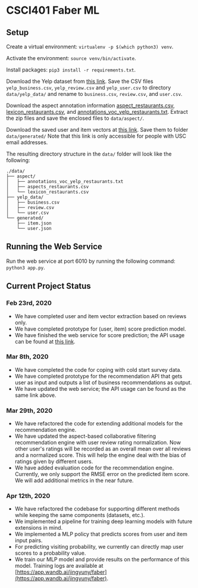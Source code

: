 # CSCI401 Faber ML

## Setup

Create a virtual environment: `virtualenv -p $(which python3) venv`.

Activate the environment: `source venv/bin/activate`.

Install packages: `pip3 install -r requirements.txt`.

Download the Yelp dataset from [this link](https://www.kaggle.com/yelp-dataset/yelp-dataset/version/4). Save the CSV files `yelp_business.csv`, `yelp_review.csv` and `yelp_user.csv` to directory `data/yelp_data/` and rename to `business.csv`, `review.csv`, and `user.csv`.

Download the aspect annotation information [aspect\_restaurants.csv](http://ir.ii.uam.es/aspects/data/vocabularies/aspects_restaurants.zip), [lexicon\_restaurants.csv](http://ir.ii.uam.es/aspects/data/lexicons/lexicon_restaurants.zip), and [annotations\_voc\_yelp\_restaurants.txt](http://ir.ii.uam.es/aspects/data/annotations/voc/annotations_voc_yelp_restaurants.zip). Extract the zip files and save the enclosed files to `data/aspect/`.

Download the saved user and item vectors at [this link](https://drive.google.com/drive/folders/1Jt3U2ix-zsZljOEYikY8Hc3y_kLDYH5G?usp=sharing). Save them to folder `data/generated/` Note that this link is only accessible for people with USC email addresses.

The resulting directory structure in the `data/` folder will look like the following:

```
./data/
├── aspect/
│   ├── annotations_voc_yelp_restaurants.txt
│   ├── aspects_restaurants.csv
│   └── lexicon_restaurants.csv
├── yelp_data/
│   ├── business.csv
│   ├── review.csv
│   └── user.csv
└── generated/
    ├── item.json
    └── user.json
```

## Running the Web Service

Run the web service at port 6010 by running the following command: `python3 app.py`.

## Current Project Status

### Feb 23rd, 2020

* We have completed user and item vector extraction based on reviews only.
* We have completed prototype for (user, item) score prediction model.
* We have finished the web service for score prediction; the API usage can be found at [this link](https://www.getpostman.com/collections/8973bb93151b84d82b38).

### Mar 8th, 2020

* We have completed the code for coping with cold start survey data.
* We have completed prototype for the recommendation API that gets user as input and outputs a list of business recommendations as output.
* We have updated the web service; the API usage can be found as the same link above.

### Mar 29th, 2020

* We have refactored the code for extending additional models for the recommendation engine.
* We have updated the aspect-based collaborative filtering recommendation engine with user review rating normalization. Now other user's ratings will be recorded as an overall mean over all reviews and a normalized score. This will help the engine deal with the bias of ratings given by different users.
* We have added evaluation code for the recommendation engine. Currently, we only support the RMSE error on the predicted item score. We will add additional metrics in the near future.

### Apr 12th, 2020

* We have refactored the codebase for supporting different methods while keeping the same components (datasets, etc.).
* We implemented a pipeline for training deep learning models with future extensions in mind.
* We implemented a MLP policy that predicts scores from user and item input pairs.
* For predicting visiting probability, we currently can directly map user scores to a probability value.
* We train our MLP model and provide results on the performance of this model. Training logs are available at [https://app.wandb.ai/jingyuny/faber](https://app.wandb.ai/jingyuny/faber).
